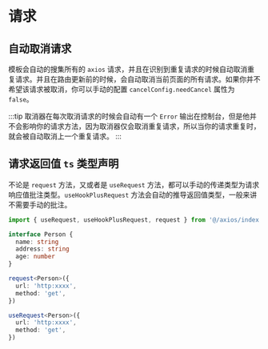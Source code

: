 # 请求

## 自动取消请求

模板会自动的搜集所有的 `axios` 请求，并且在识别到重复请求的时候自动取消重复请求。并且在路由更新前的时候，会自动取消当前页面的所有请求。如果你并不希望该请求被取消，你可以手动的配置 `cancelConfig.needCancel` 属性为 `false`。

:::tip
取消器在每次取消请求的时候会自动有一个 `Error` 输出在控制台，但是他并不会影响你的请求方法，因为取消器仅会取消重复请求，所以当你的请求重复时，就会被自动取消上一个重复请求。
:::

## 请求返回值 `ts` 类型声明

不论是 `request` 方法，又或者是 `useRequest` 方法，都可以手动的传递类型为请求响应值批注类型。`useHookPlusRequest` 方法会自动的推导返回值类型，一般来讲不需要手动的批注。

```ts
import { useRequest, useHookPlusRequest, request } from '@/axios/index'

interface Person {
  name: string
  address: string
  age: number
}

request<Person>({
  url: 'http:xxxx',
  method: 'get',
})

useRequest<Person>({
  url: 'http:xxxx',
  method: 'get',
})
```
